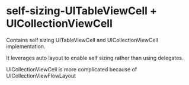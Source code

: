# self-sizing-UITableViewCell + UICollectionViewCell

Contains self sizing UITableViewCell and UICollectionViewCell implementation.

It leverages auto layout to enable self sizing rather than using delegates.

UICollectionViewCell is more complicated because of UICollectionViewFlowLayout
